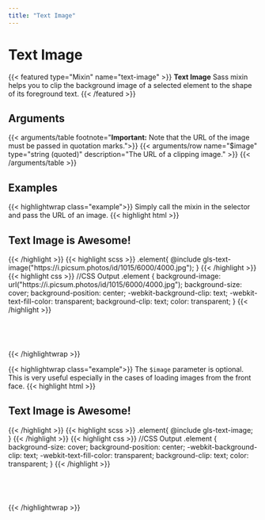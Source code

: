 ```yaml
---
title: "Text Image"
---
```


# Text Image

{{< featured type="Mixin" name="text-image" >}}
**Text Image** Sass mixin helps you to clip the background image of a selected element to the shape of its foreground text. 
{{< /featured >}}

## Arguments

{{< arguments/table footnote="**Important:** Note that the URL of the image must be passed in quotation marks.">}}
    {{< arguments/row name="$image" type="string (quoted)" description="The URL of a clipping image." >}}
{{< /arguments/table >}}

## Examples

{{< highlightwrap class="example">}}
Simply call the mixin in the selector and pass the URL of an image.
{{< highlight html >}}
<h2 class="element">Text Image is Awesome!</h2>
{{< /highlight >}}
{{< highlight scss >}}
.element{
    @include gls-text-image("https://i.picsum.photos/id/1015/6000/4000.jpg");
}
{{< /highlight >}}
{{< highlight css >}}
//CSS Output
.element {
    background-image: url("https://i.picsum.photos/id/1015/6000/4000.jpg");
    background-size: cover;
    background-position: center;
    -webkit-background-clip: text;
    -webkit-text-fill-color: transparent;
    background-clip: text;
    color: transparent;
}
{{< /highlight >}}
<h2 class="sandbox text" style="background-image: url('https://i.picsum.photos/id/1015/6000/4000.jpg');background-size: cover;background-position: center;-webkit-background-clip: text;-webkit-text-fill-color: transparent;background-clip: text;color: transparent;">Text Image is Awesome!</h2>
{{< /highlightwrap >}}

{{< highlightwrap class="example">}}
The `$image` parameter is optional. This is very useful especially in the cases of loading images from the front face.
{{< highlight html >}}
<h2 class="element" style="background-image: url(https://i.picsum.photos/id/225/1500/979.jpg)">Text Image is Awesome!</h2>
{{< /highlight >}}
{{< highlight scss >}}
.element{
    @include gls-text-image;
}
{{< /highlight >}}
{{< highlight css >}}
//CSS Output
.element {
    background-size: cover;
    background-position: center;
    -webkit-background-clip: text;
    -webkit-text-fill-color: transparent;
    background-clip: text;
    color: transparent;
}
{{< /highlight >}}
<h2 class="sandbox text" style="background-image: url(https://i.picsum.photos/id/225/1500/979.jpg);background-size: cover;background-position: center;-webkit-background-clip: text;-webkit-text-fill-color: transparent;background-clip: text;color: transparent;">Text Image is Awesome!</h2>
{{< /highlightwrap >}}